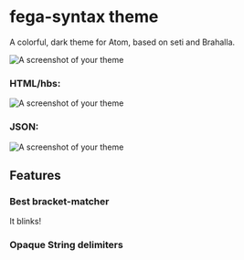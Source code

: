 # fega-syntax theme

A colorful, dark theme for Atom, based on seti and Brahalla.

![A screenshot of your theme](https://lh3.googleusercontent.com/mJsmixIR5dneNNIJ-jdONBmpJmx4LB9hAWH7WMcV7nSZN7tVmBdvcHqvem8x7JFbHZ-CvFSwQjwv5zKI4cmWeLE_8iVTHI19D9uP_rDi4CsVuhtXLk5Y5zcy6pQETG5pve1y9NGPmy-HtrlA7MZIytS0gi9ct0dRpqwcD0R7oGFvRvOuQ7HpEmNU362WDjRXb-8K6fJOhmQtZeMuhNRbz4oRckLM74DcGkB-wOZl3H_HcXqC5cV3ifuJ4E9LMGwMSatYxvck11jTJ8DPi2VXwM31B0T9tAPzFXDtkwoXRmgcpMVnvSWx5uKFMFfdoUsw9EeOFKYhrn-m4YMT4aknBPam3IDbJIWaummZiKY1h5FBduMsZr6a7ifxiCVICfE1MAlSoU-rOjBnfzt2Wn3mM8ZwMLWQWNeM5zumBPwigUZC0mfBIrQlZV8x3lFJ-Y8BDdnRPvTl8OUZ1CuVvVkAa2eN2EVKW8gopIiAD78A5AKlGbXJdYo03SzJl-tS367298AAji8-G68jYUMNz-a4E9EfWuyONYy7_x-lbd1K1m8fmd3WzM08KZD7QT9nvufmByStkm-vYEfhaXXM2FQoFH9EwkQcEBAR0D4fFpXHjho-hCcW_FXx2Pk4-Gn0xCSrcTAbMG1MO4L1pswNP8cNBp2CQ5g4xlsbTq5DiBg8ht0=w596-h625-no)
### HTML/hbs:
![A screenshot of your theme](https://lh3.googleusercontent.com/BxDRy9qdn5CZ4Rtmb7q88D1y0Brm2Ie0ZNw5rmUDm4UGJoIDuj_V88Er0fNjGEGpOo9Xj5yoZm4QiFA2uaLFG76UsAlc499241_ODpcxPP8yCBLFoRBqZ6UlHNkCIrfMAP7wCZPaavNyIwQ01XaSsWzL1PmL6y5ZalIdud7yNmQ59KP-tfL_TxDjhJQMB8Dsi0l9MlHEcsYoH2Fn292Yg_NTTFUODknHUKjH1kCtak1kIcxTXq_1CFfiSI1yUXmUK-J-VE5dRMb3ANVQ2RHH-gmh2izweiG_UkteK1hJab-1pV9Fsv2m6FmBIsQKrgDjqajWl07MwqDweEOdiGiMlNOOj8tkzeTt_Z_Rhqx_3jaNVKt49hVG0OoY22haldPK_rcfKbdrO6lZiGZgFLd-aC4C3dWkoz4h61cfrnGqmWJHmX-dw7qt3tLOf6Jq9xAzmXcLs4N_kJokmoMZZMbB-_auHbo9XG6bEFJHPJDqfe7tsRTHO_jGRcngvcg4IiSKWJRNk8xT6MgIqkqgFG8dNTG8kKiIz0eP-NH1DRDKTBxUMaLt_Yl-9mRP3Vt4IxAyl9TJGPF_wDUCOy_7maucXFLRKP2tF612fsZyiKWSt_Y8a5YNIC8Ngl-J-OAotXmObOiL7Rsq0sD3p9K1Qp9ZzmwHXBdPbsUfJzLAY79dom4=w1005-h221-no)
### JSON:
![A screenshot of your theme](https://lh3.googleusercontent.com/7AsmWnG5ETChyEl0hMLDTe08aHMBJnmgLR-JgHzX3Uw2vSL5khITQ_b-cSI5Qr_0HQRwR7jpGJgidQ8hA9C7nLQZ_m0v2SObNV1Y1EJ3DRiKvL9dgrwlIPcQ-mzczv6u-xMxe5X4nXw5W50TrWAECixNU17tuD1mGrQOjF3zjJXPo-EenNvD6YAmU1D9HiyX1euLi2Oo_w1L6Lfp0L5M7gpAL1T-Kgd7BCH97xwfsR8nzq8CQR9VFJBn3lHJ9TBihdDbX6VyBd0o0ASgPiHNR4xyFzkrv-m3ucBrvqRDast6OjHmKsTz42mk6xPk4Y0_QY0S0dgaHyIMH5ELzP2v91LNRyzVFqW_hUHv3gFAupODME4CnWCA-aZcvHmMzmuUfx4hQlOV-mRTNUWrFNnpfqCwvEsLOzXmy-cEU464LN23dni4n6UQzbswiYJo4DRaF4nzYNcykzVfo-2LJognCopt1VL428GFZwm3OrmVuKswIEjXHwQEoDFOfotm3Be8MsOAg-P-rCMr7Avg371VDif2nLJwWAryXaQg8A-yjEf7EBfz7gXH6hohY3P3qp-kMkUQ28GG5dSmxrBcx0wU-c_7_lRagZs6HNL7OUugyyDbzt-xwMdje7A-thydfbxTrFToOevEGx1J0Uhw5Lhfj1i2oCdr1iy98gjeRtaPWmU=w419-h210-no)
## Features
### Best bracket-matcher
It blinks!
### Opaque String delimiters
